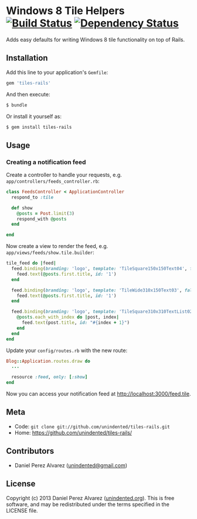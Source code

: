 # Windows 8 Tile Helpers [![Build Status](https://secure.travis-ci.org/unindented/tiles-rails.png)](http://travis-ci.org/unindented/tiles-rails) [![Dependency Status](https://gemnasium.com/unindented/tiles-rails.png)](https://gemnasium.com/unindented/tiles-rails)

Adds easy defaults for writing Windows 8 tile functionality on top of Rails.

## Installation

Add this line to your application's `Gemfile`:

```rb
gem 'tiles-rails'
```

And then execute:

```sh
$ bundle
```

Or install it yourself as:

```sh
$ gem install tiles-rails
```

## Usage

### Creating a notification feed

Create a controller to handle your requests, e.g. `app/controllers/feeds_controller.rb`:

```rb
class FeedsController < ApplicationController
  respond_to :tile

  def show
    @posts = Post.limit(3)
    respond_with @posts
  end

end
```

Now create a view to render the feed, e.g. `app/views/feeds/show.tile.builder`:

```rb
tile_feed do |feed|
  feed.binding(branding: 'logo', template: 'TileSquare150x150Text04', fallback: 'TileSquareImage') do
    feed.text(@posts.first.title, id: '1')
  end

  feed.binding(branding: 'logo', template: 'TileWide310x150Text03', fallback: 'TileWideImage') do
    feed.text(@posts.first.title, id: '1')
  end

  feed.binding(branding: 'logo', template: 'TileSquare310x310TextList02', contentId: @posts.first.id) do
    @posts.each_with_index do |post, index|
      feed.text(post.title, id: "#{index + 1}")
    end
  end
end
```

Update your `config/routes.rb` with the new route:

```rb
Blog::Application.routes.draw do
  ...

  resource :feed, only: [:show]
end
```

Now you can access your notification feed at <http://localhost:3000/feed.tile>.


## Meta

* Code: `git clone git://github.com/unindented/tiles-rails.git`
* Home: <https://github.com/unindented/tiles-rails/>


## Contributors

* Daniel Perez Alvarez ([unindented@gmail.com](mailto:unindented@gmail.com))


## License

Copyright (c) 2013 Daniel Perez Alvarez ([unindented.org](https://unindented.org/)). This is free software, and may be redistributed under the terms specified in the LICENSE file.

